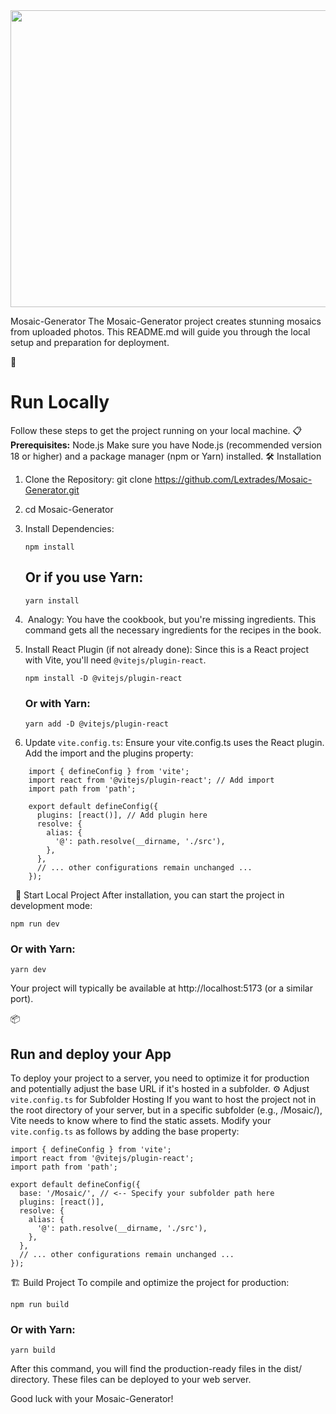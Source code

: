 <div align="center">
<img width="1200" height="475" alt="GHBanner" src="https://github.com/user-attachments/assets/108468c3-0dd3-4328-8606-3ca8890cdba9" />
</div>

Mosaic-Generator
The Mosaic-Generator project creates stunning mosaics from uploaded photos. This README.md will guide you through the local setup and preparation for deployment.

🚀 
# Run Locally
Follow these steps to get the project running on your local machine.
📋 
**Prerequisites:**  Node.js
Make sure you have Node.js (recommended version 18 or higher) and a package manager (npm or Yarn) installed.
🛠️ Installation
1. Clone the Repository: git clone https://github.com/Lextrades/Mosaic-Generator.git
2. cd Mosaic-Generator
3. Install Dependencies:
   ```
   npm install
   ```
   ## Or if you use Yarn:
   ```
   yarn install
   ```
4.  Analogy: You have the cookbook, but you're missing ingredients. This command gets all the necessary ingredients for the recipes in the book. 
5. Install React Plugin (if not already done): Since this is a React project with Vite, you'll need `@vitejs/plugin-react`.
   ```
   npm install -D @vitejs/plugin-react
   ```
   ### Or with Yarn:
   ```
   yarn add -D @vitejs/plugin-react
   ```
    
6. Update `vite.config.ts`: Ensure your vite.config.ts uses the React plugin. Add the import and the plugins property:
```
    import { defineConfig } from 'vite';
    import react from '@vitejs/plugin-react'; // Add import
    import path from 'path';
    
    export default defineConfig({
      plugins: [react()], // Add plugin here
      resolve: {
        alias: {
          '@': path.resolve(__dirname, './src'),
        },
      },
      // ... other configurations remain unchanged ...
    });
```
 
🏃 Start Local Project
After installation, you can start the project in development mode:
```
npm run dev
```
### Or with Yarn:
```
yarn dev
```

Your project will typically be available at http://localhost:5173 (or a similar port).

📦 
## Run and deploy your App
To deploy your project to a server, you need to optimize it for production and potentially adjust the base URL if it's hosted in a subfolder.
⚙️ Adjust `vite.config.ts` for Subfolder Hosting
If you want to host the project not in the root directory of your server, but in a specific subfolder (e.g., /Mosaic/), Vite needs to know where to find the static assets.
Modify your `vite.config.ts` as follows by adding the base property:
```
import { defineConfig } from 'vite';
import react from '@vitejs/plugin-react';
import path from 'path';

export default defineConfig({
  base: '/Mosaic/', // <-- Specify your subfolder path here
  plugins: [react()],
  resolve: {
    alias: {
      '@': path.resolve(__dirname, './src'),
    },
  },
  // ... other configurations remain unchanged ...
});
```

🏗️ Build Project
To compile and optimize the project for production:
```
npm run build
```
### Or with Yarn:
```
yarn build
```

After this command, you will find the production-ready files in the dist/ directory. These files can be deployed to your web server.

Good luck with your Mosaic-Generator!

